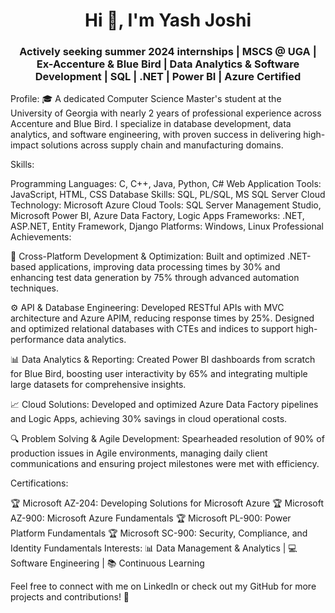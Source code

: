 <h1 align="center">Hi 👋, I'm Yash Joshi</h1> <h3 align="center">Actively seeking summer 2024 internships | MSCS @ UGA | Ex-Accenture & Blue Bird | Data Analytics & Software Development | SQL | .NET | Power BI | Azure Certified</h3>
Profile: 🎓 A dedicated Computer Science Master's student at the University of Georgia with nearly 2 years of professional experience across Accenture and Blue Bird. I specialize in database development, data analytics, and software engineering, with proven success in delivering high-impact solutions across supply chain and manufacturing domains.

Skills:

Programming Languages: C, C++, Java, Python, C#
Web Application Tools: JavaScript, HTML, CSS
Database Skills: SQL, PL/SQL, MS SQL Server
Cloud Technology: Microsoft Azure Cloud
Tools: SQL Server Management Studio, Microsoft Power BI, Azure Data Factory, Logic Apps
Frameworks: .NET, ASP.NET, Entity Framework, Django
Platforms: Windows, Linux
Professional Achievements:

🚀 Cross-Platform Development & Optimization: Built and optimized .NET-based applications, improving data processing times by 30% and enhancing test data generation by 75% through advanced automation techniques.

⚙️ API & Database Engineering: Developed RESTful APIs with MVC architecture and Azure APIM, reducing response times by 25%. Designed and optimized relational databases with CTEs and indices to support high-performance data analytics.

📊 Data Analytics & Reporting: Created Power BI dashboards from scratch for Blue Bird, boosting user interactivity by 65% and integrating multiple large datasets for comprehensive insights.

📈 Cloud Solutions: Developed and optimized Azure Data Factory pipelines and Logic Apps, achieving 30% savings in cloud operational costs.

🔍 Problem Solving & Agile Development: Spearheaded resolution of 90% of production issues in Agile environments, managing daily client communications and ensuring project milestones were met with efficiency.

Certifications:

🏆 Microsoft AZ-204: Developing Solutions for Microsoft Azure
🏆 Microsoft AZ-900: Microsoft Azure Fundamentals
🏆 Microsoft PL-900: Power Platform Fundamentals
🏆 Microsoft SC-900: Security, Compliance, and Identity Fundamentals
Interests: 📊 Data Management & Analytics | 💻 Software Engineering | 📚 Continuous Learning 

Feel free to connect with me on LinkedIn or check out my GitHub for more projects and contributions! 🚀
